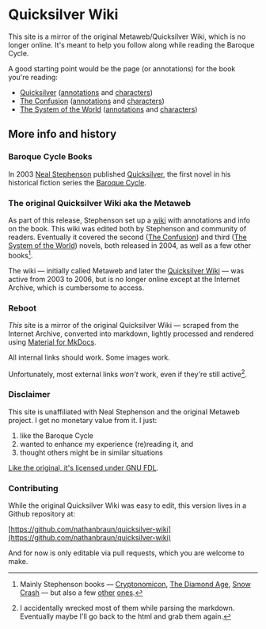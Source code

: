 # Quicksilver Wiki

This site is a mirror of the original Metaweb/Quicksilver Wiki, which is no
longer online. It's meant to help you follow along while reading the Baroque
Cycle.

A good starting point would be the page (or annotations) for the book you're
reading:

- [Quicksilver](quicksilver) ([annotations](quicksilver/annotations) and [characters](stephenson-neal-quicksilver-list-of-people))
- [The Confusion](the-confusion) ([annotations](the-confusion/annotations) and [characters](stephenson-neal-the-confusion-dramatis-personæ))
- [The System of the World](the-system-of-the-world) ([annotations](the-system-of-the-world/annotations) and [characters](stephenson-neal-the-system-of-the-world-dramatis-personæ))

## More info and history
### Baroque Cycle Books

In 2003 [Neal Stephenson](neal-stephenson) published [Quicksilver](quicksilver), the first
novel in his historical fiction series the [Baroque Cycle](stephenson-neal-baroque-cycle.md).

### The original Quicksilver Wiki aka the Metaweb

As part of this release, Stephenson set up a [wiki](metaweb-metaweb-introduction-neal-stephenson.md) with annotations and info on
the book. This wiki was edited both by Stephenson and community of readers.
Eventually it covered the second ([The Confusion](the-confusion)) and third
([The System of the World](the-system-of-the-world)) novels, both released in
2004, as well as a few other books[^1].

[^1]:
    Mainly Stephenson books —
    [Cryptonomicon](stephenson-neal-cryptonomicon.md), [The Diamond Age](diamond-age.md), [Snow Crash](stephenson-neal-snow-crash.md) — but also a few [other](wallace-david-infinite-jest.md) [ones](abbey-edward-the-monkey-wrench-gang.md).

The wiki — initially called Metaweb and later the [Quicksilver
Wiki](metaweb-site-renaming-patrick-tufts.md) — was active from 2003 to 2006,
but is no longer online except at the Internet Archive, which is cumbersome to
access.

### Reboot

*This* site is a mirror of the original Quicksilver Wiki — scraped from the
Internet Archive, converted into markdown, lightly processed and rendered using
[Material for MkDocs](https://squidfunk.github.io/mkdocs-material/).

All internal links should work. Some images work.

Unfortunately, most external links *won't* work, even if they're still
active[^2].

[^2]: I accidentally wrecked most of them while parsing the markdown.
Eventually maybe I'll go back to the html and grab them again.

### Disclaimer

This site is unaffiliated with Neal Stephenson and the original Metaweb
project. I get no monetary value from it. I just:

1. like the Baroque Cycle
2. wanted to enhance my experience (re)reading it, and
3. thought others might be in similar situations

[Like the original, it's licensed under GNU FDL](metaweb-so-long-and-thanks-for-all-the-fish.md).

### Contributing

While the original Quicksilver Wiki was easy to edit, this version lives in a
Github repository at:
 
[https://github.com/nathanbraun/quicksilver-wiki](https://github.com/nathanbraun/quicksilver-wiki)

And for now is only editable via pull requests, which you are welcome to make.
